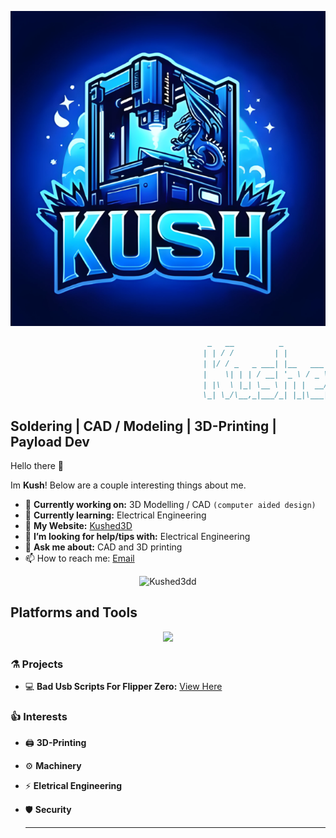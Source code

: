 <p align="center">
  <img src="https://github.com/kushed3d/kushed3d/blob/main/Kushed3d.png">
</p>

```markdown
                                            _   __          _              _  _____     _ 
                                           | | / /         | |            | ||____ |   | |
                                           | |/ / _   _ ___| |__   ___  __| |    / / __| |
                                           |    \| | | / __| '_ \ / _ \/ _` |    \ \/ _` |
                                           | |\  \ |_| \__ \ | | |  __/ (_| |.___/ / (_| |
                                           \_| \_/\__,_|___/_| |_|\___|\__,_|\____/ \__,_|
```                                                
## Soldering | CAD / Modeling | 3D-Printing | Payload Dev

 Hello there 👋

Im **Kush**! Below are a couple interesting things about me.

- 🔭 **Currently working on:** 3D Modelling / CAD `(computer aided design)` 
- 🌱 **Currently learning:** Electrical Engineering
- 🔗 **My Website:** [Kushed3D](https://kushed3d.com/)
- 🤔 **I’m looking for help/tips with:** Electrical Engineering
- 💬 **Ask me about:** CAD and 3D printing
- 📫 How to reach me: [Email](fantasy.studios5915@gmail.com)

<div style="text-align: center;">
     <img src="https://share.creavite.co/66396fd3a16df05af213e741.gif" width= "468" alt="Kushed3dd">
</div>

## Platforms and Tools

<p align="center">
  <a href="https://skillicons.dev">
    <img src="https://skillicons.dev/icons?i=apple,discord,github,gmail,instagram,vscode,windows,bots,blender,autocad,replit," />
  </a>
</p>

### ⚗️ Projects 

-  💻 **Bad Usb Scripts For Flipper Zero:** [View Here]()


### 👍 Interests 

- 🖨 **3D-Printing**
- ⚙️ **Machinery**
- ⚡ **Eletrical Engineering**
- 🛡 **Security**


  ---
